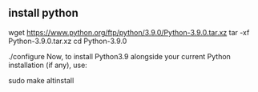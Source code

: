 ## install python
wget https://www.python.org/ftp/python/3.9.0/Python-3.9.0.tar.xz
tar -xf Python-3.9.0.tar.xz
cd Python-3.9.0

./configure
Now, to install Python3.9 alongside your current Python installation (if any), use:

sudo make altinstall